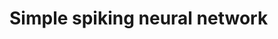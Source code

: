 # Simple spiking neural network

<!--
❄️ Hello to the GitHub Archive! ❄️
(Not sure why people fork this, but ok, I'll add this too. 😄)
-->
